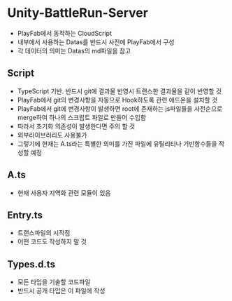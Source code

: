 # Unity-BattleRun-Server
- PlayFab에서 동작하는 CloudScript
- 내부에서 사용하는 Datas를 반드시 사전에 PlayFab에서 구성
- 각 데이터의 의미는 Datas의 md파일을 참고

## Script
- TypeScript 기반. 반드시 git에 결과물 반영시 트랜스한 결과물을 같이 반영할 것
- PlayFab에서 git의 변경사항을 자동으로 Hook하도록 관련 애드온을 설치할 것
- PlayFab에서 git에 변경사항이 발생하면 root에 존재하는 js파일들을 사전순으로 merge하여 하나의 스크립트 파일로 만들어 수입함
- 따라서 초기화 의존성이 발생한다면 주의 할 것
- 외부라이브러리도 사용불가
- 그렇기에 현재는 A.ts라는 특별한 의미를 가진 파일에 유틸리티나 기반함수들을 작성할 예정

## A.ts
- 현재 사용자 지역화 관련 모듈이 있음

## Entry.ts
- 트랜스파일의 시작점
- 어떤 코드도 작성하지 말 것

## Types.d.ts
- 모든 타입을 기술할 코드파일
- 반드시 공개 타입은 이 파일에 작성